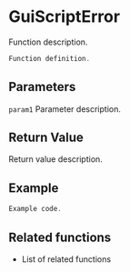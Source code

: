 # GuiScriptError

Function description.

```c++
Function definition.
```

## Parameters

`param1` Parameter description.

## Return Value

Return value description.

## Example

```c++
Example code.
```

## Related functions

- List of related functions